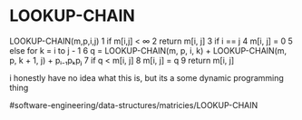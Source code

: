 # LOOKUP-CHAIN
LOOKUP-CHAIN(m,p,i,j)
1 if m[i,j] < ∞
2   return m[i, j] 
3 if i == j 
4   m[i, j] = 0 
5 else for k = i to j -  1 
6      q = LOOKUP-CHAIN(m, p, i, k) + 
           LOOKUP-CHAIN(m, p, k + 1, j) + pᵢ₋₁pₖpⱼ
7      if q < m[i, j] 
8         m[i, j] = q 
9 return m[i, j]


i honestly have no idea what this is, but its a some dynamic programming thing

#software-engineering/data-structures/matricies/LOOKUP-CHAIN
